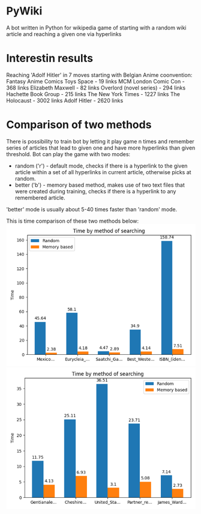 # PyWiki
A bot written in Python for wikipedia game of starting with a random wiki article and reaching a given one via hyperlinks

# Interestin results
Reaching 'Adolf Hitler' in 7 moves starting with Belgian Anime coonvention:
Fantasy Anime Comics Toys Space - 19 links
MCM London Comic Con - 368 links
Elizabeth Maxwell - 82 links
Overlord (novel series) - 294 links
Hachette Book Group - 215 links
The New York Times - 1227 links
The Holocaust - 3002 links
Adolf Hitler - 2620 links

# Comparison of two methods
There is possibility to train bot by letting it play game n times and remember series of articles that lead to given one and have more hyperlinks than given threshold. Bot can play the game with two modes:
- random ('r') - default mode, checks if there is a hyperlink to the given article within a set of all hyperlinks in current article, otherwise picks at random.
- better ('b') - memory based method, makes use of two text files that were created during training, checks if there is a hyperlink to any remembered article.

'better' mode is usually about 5-40 times faster than 'random' mode.

This is time comparison of these two methods below:
![plot1](https://github.com/Trawirr/PyWiki/blob/main/myplot.png)
![plot2](https://github.com/Trawirr/PyWiki/blob/main/myplot2.png)
